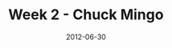 ---
layout: message
category: message
series: "The Good Life"
title: "Week 2 - Chuck Mingo"
date: 2012-06-30
audio-description: "We’re talking about how hope is a key ingredient to the good life."
audio: "http://www.crossroads.net/players/media/hq/goodlife_02.mp3"
audio-title: "Week 2 - Chuck Mingo"
audio-duration: "40:08"
program-description: "Program"
program: "http://www.crossroads.net/players/media/hq/06-07_30-01_12Program.pdf"
program-title: "Week 2 - Chuck Mingo"
video-description: "We’re talking about how hope is a key ingredient to the good life."
video-title: "Week 2 - Chuck Mingo"
video: "https://s3.amazonaws.com/crossroadsvideomessages/goodlife_02.mp4"
video-poster: "https://www.crossroads.net/uploadedfiles/goodlife_02_still.jpg"
---